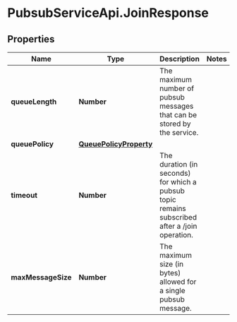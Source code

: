 # PubsubServiceApi.JoinResponse

## Properties

Name | Type | Description | Notes
------------ | ------------- | ------------- | -------------
**queueLength** | **Number** | The maximum number of pubsub messages that can be stored by the service. | 
**queuePolicy** | [**QueuePolicyProperty**](QueuePolicyProperty.md) |  | 
**timeout** | **Number** | The duration (in seconds) for which a pubsub topic remains subscribed after a /join operation. | 
**maxMessageSize** | **Number** | The maximum size (in bytes) allowed for a single pubsub message. | 


